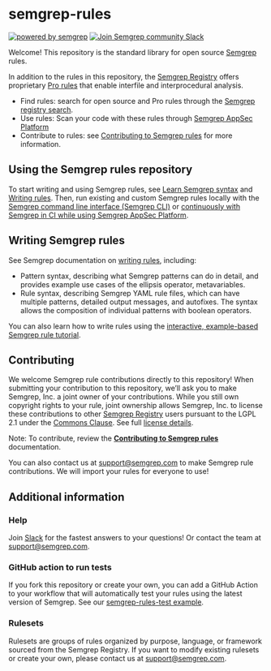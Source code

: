 # semgrep-rules

[![powered by semgrep](https://img.shields.io/badge/powered%20by%20semgrep-2ACFA6)](https://semgrep.dev/)
<a href="https://go.semgrep.dev/slack">
<img src="https://img.shields.io/badge/community%20slack-3.5k%20members-green?style=flat-square" alt="Join Semgrep community Slack" />
</a>

Welcome! This repository is the standard library for open source [Semgrep](https://semgrep.dev/) rules.

In addition to the rules in this repository, the [Semgrep Registry](https://semgrep.dev/explore) offers proprietary [Pro rules](https://semgrep.dev/products/semgrep-code/pro-rules) that enable interfile and interprocedural analysis.

- Find rules: search for open source and Pro rules through the [Semgrep registry search](https://semgrep.dev/r).
- Use rules: Scan your code with these rules through [Semgrep AppSec Platform](https://semgrep.dev/login)
- Contribute to rules: see [Contributing to Semgrep rules](https://semgrep.dev/docs/contributing/contributing-to-semgrep-rules-repository/) for more information.

## Using the Semgrep rules repository

To start writing and using Semgrep rules, see [Learn Semgrep syntax](https://semgrep.dev/learn) and [Writing rules](https://semgrep.dev/docs/writing-rules/overview/). Then, run existing and custom Semgrep rules locally with the [Semgrep command line interface (Semgrep CLI)](https://semgrep.dev/docs/getting-started/) or [continuously with Semgrep in CI while using Semgrep AppSec Platform](https://semgrep.dev/docs/semgrep-app/getting-started-with-semgrep-app/).

## Writing Semgrep rules

See Semgrep documentation on [writing rules](https://semgrep.dev/docs/writing-rules/overview/), including:

- Pattern syntax, describing what Semgrep patterns can do in detail, and provides example use cases of the ellipsis operator, metavariables.
- Rule syntax, describing Semgrep YAML rule files, which can have multiple patterns, detailed output messages, and autofixes. The syntax allows the composition of individual patterns with boolean operators.

You can also learn how to write rules using the [interactive, example-based Semgrep rule tutorial](https://semgrep.dev/learn).

## Contributing

We welcome Semgrep rule contributions directly to this repository! When submitting your contribution to this repository, we’ll ask you to make Semgrep, Inc. a joint owner of your contributions. While you still own copyright rights to your rule, joint ownership allows Semgrep, Inc. to license these contributions to other [Semgrep Registry](https://semgrep.dev/r) users pursuant to the LGPL 2.1 under the [Commons Clause](https://commonsclause.com/). See full [license details](https://github.com/returntocorp/semgrep-rules/blob/develop/LICENSE).

Note: To contribute, review the **[Contributing to Semgrep rules](https://semgrep.dev/docs/contributing/contributing-to-semgrep-rules-repository/)** documentation.

You can also contact us at support@semgrep.com to make Semgrep rule contributions. We will import your rules for everyone to use!

## Additional information

### Help

Join [Slack](https://go.semgrep.dev/slack) for the fastest answers to your questions! Or contact the team at support@semgrep.com.

### GitHub action to run tests

If you fork this repository or create your own, you can add a GitHub Action to your workflow that will automatically test your rules using the latest version of Semgrep. See our [semgrep-rules-test example](https://github.com/returntocorp/semgrep-rules/blob/develop/.github/workflows/semgrep-rules-test.yml).

### Rulesets

Rulesets are groups of rules organized by purpose, language, or framework sourced from the Semgrep Registry. If you want to modify existing rulesets or create your own, please contact us at support@semgrep.com.
